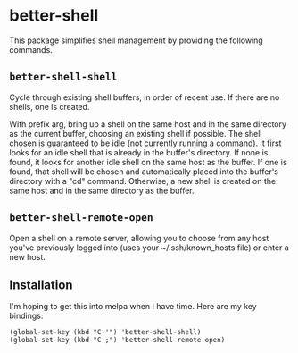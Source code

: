 better-shell
=================

This package simplifies shell management by providing the following
commands.

`better-shell-shell`
--------------------

Cycle through existing shell buffers, in order of recent use.  If
there are no shells, one is created.

With prefix arg, bring up a shell on the same host and in the same
directory as the current buffer, choosing an existing shell if
possible.  The shell chosen is guaranteed to be idle (not currently
running a command).  It first looks for an idle shell that is already
in the buffer's directory.  If none is found, it looks for another
idle shell on the same host as the buffer.  If one is found, that
shell will be chosen and automatically placed into the buffer's
directory with a \"cd\" command.  Otherwise, a new shell is created on
the same host and in the same directory as the buffer.

`better-shell-remote-open`
--------------------------

Open a shell on a remote server, allowing you to choose from any host
you've previously logged into (uses your ~/.ssh/known_hosts file) or
enter a new host.

Installation
------------

I'm hoping to get this into melpa when I have time.  Here are my key bindings:

    (global-set-key (kbd "C-'") 'better-shell-shell)
    (global-set-key (kbd "C-;") 'better-shell-remote-open)

<!--

[![MELPA](https://melpa.org/packages/better-shell-badge.svg)](https://melpa.org/#/better-shell)

## Melpa Installation ##

    M-x package-install RET better-shell RET

Then add key bindings to your config, for example:

    (global-set-key (kbd "C-'") 'better-shell-shell)
    (global-set-key (kbd "C-;") 'better-shell-remote-open)

## `use-package` Installation ##

    (use-package better-shell
      :ensure t
      :bind (("C-'" . better-shell-shell)
             ("C-;" . better-shell-remote-open)))

-->